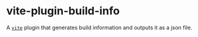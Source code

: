 # vite-plugin-build-info

A [`vite`](https://vite.dev) plugin that generates build information and outputs it as a json file.
